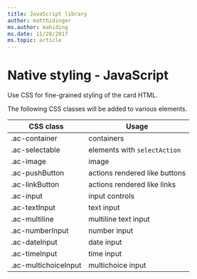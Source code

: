 ```yaml
---
title: JavaScript library
author: matthidinger
ms.author: mahiding
ms.date: 11/28/2017
ms.topic: article
---
```


# Native styling - JavaScript

Use CSS for fine-grained styling of the card HTML.

The following CSS classes will be added to various elements.

| CSS class | Usage |
|---|---|
| .ac-container | containers |
| .ac-selectable  | elements with `selectAction` |
| .ac-image | image |
| .ac-pushButton | actions rendered like buttons |
| .ac-linkButton  | actions rendered like links |
| .ac-input | input controls|
| .ac-textInput| text input |
| .ac-multiline | multiline text input |
| .ac-numberInput | number input|
| .ac-dateInput | date input|
| .ac-timeInput | time input |
| .ac-multichoiceInput | multichoice input|